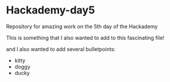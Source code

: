 # Hackademy-day5
Repository for amazing work on the 5th day of the Hackademy

This is something that I also wanted to add to this fascinating file! 

and I also wanted to add several bulletpoints:
- kitty
- doggy
- ducky
